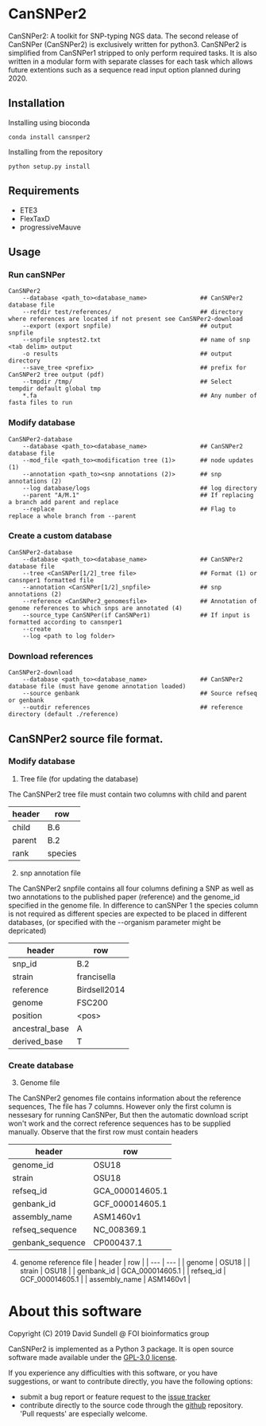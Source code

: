 # CanSNPer2
CanSNPer2: A toolkit for SNP-typing NGS data. The second release of CanSNPer (CanSNPer2) is exclusively written for python3. CanSNPer2 is simplified from CanSNPer1 stripped to only perform required tasks. It is also written in a modular form with separate classes for each task which allows future extentions such as a sequence read input option planned during 2020. 

## Installation
Installing using bioconda

```
conda install cansnper2
```

Installing from the repository
```
python setup.py install
```

## Requirements

* ETE3
* FlexTaxD
* progressiveMauve

## Usage

### Run canSNPer

```
CanSNPer2 
    --database <path_to><database_name>               ## CanSNPer2 database file
    --refdir test/references/                         ## directory where references are located if not present see CanSNPer2-download
    --export (export snpfile)                         ## output snpfile
    --snpfile snptest2.txt                            ## name of snp <tab delim> output
    -o results                                        ## output directory
    --save_tree <prefix>                              ## prefix for CanSNPer2 tree output (pdf)
    --tmpdir /tmp/                                    ## Select tempdir default global tmp
    *.fa                                              ## Any number of fasta files to run
```

### Modify database

```
CanSNPer2-database 
    --database <path_to><database_name>               ## CanSNPer2 database file
    --mod_file <path_to><modification tree (1)>       ## node updates (1)
    --annotation <path_to><snp annotations (2)>       ## snp annotations (2)
    --log database/logs                               ## log directory
    --parent "A/M.1"                                  ## If replacing a branch add parent and replace
    --replace                                         ## Flag to replace a whole branch from --parent
```

### Create a custom database

```
CanSNPer2-database 
    --database <path_to><database_name>               ## CanSNPer2 database file 
    --tree <CanSNPer[1/2]_tree file>                  ## Format (1) or cansnper1 formatted file
    --annotation <CanSNPer[1/2]_snpfile>              ## snp annotations (2)
    --reference <CanSNPer2_genomesfile>               ## Annotation of genome references to which snps are annotated (4)
    --source_type CanSNPer(if CanSNPer1)              ## If input is formatted according to cansnper1
    --create 
    --log <path to log folder>
```


### Download references

```
CanSNPer2-download 
    --database <path_to><database_name>               ## CanSNPer2 database file (must have genome annotation loaded)
    --source genbank                                  ## Source refseq or genbank
    --outdir references                               ## reference directory (default ./reference)
```

## CanSNPer2 source file format.


### Modify database

1) Tree file (for updating the database)

The CanSNPer2 tree file must contain two columns with child and parent

| header | row |
| --- | --- |
| child               |   B.6 |
| parent              |   B.2 |
| rank                |   species    |


2) snp annotation file

The CanSNPer2 snpfile contains all four columns defining a SNP as well as two annotations
to the published paper (reference) and the genome_id specified in the genome file.
In difference to canSNPer 1 the species column is not required
as different species are expected to be placed in different databases,
(or specified with the --organism parameter might be depricated)

| header | row |
| --- | --- |
| snp_id                |   B.2 |
| strain                |  francisella |
| reference             |   Birdsell2014 |
| genome                | FSC200 |
| position              |   \<pos\> |
| ancestral_base        |   A |
| derived_base          |   T |

### Create database

3) Genome file

The CanSNPer2 genomes file contains information about the reference sequences,
The file has 7 columns. However only the first column is nessesary for running CanSNPer,
But then the automatic download script won't work and the correct reference sequences
has to be supplied manually. Observe that the first row must contain headers

| header | row |
| ------- | -------- |
| genome_id          |   OSU18 |
| strain             |   OSU18 |
| refseq_id          |   GCA_000014605.1 |
| genbank_id         |   GCF_000014605.1 |
| assembly_name      |   ASM1460v1 |
| refseq_sequence    |   NC_008369.1 |
| genbank_sequence   |   CP000437.1 |

4) genome reference file
| header | row |
| --- | --- |
| genome                |   OSU18 |
| strain                |  OSU18 |
| genbank_id            |   GCA_000014605.1 |
| refseq_id             | GCF_000014605.1 |
| assembly_name         |   ASM1460v1 |

About this software
===================
Copyright (C) 2019 David Sundell @ FOI bioinformatics group  

CanSNPer2 is implemented as a Python 3 package. It is open source software made available
under the [GPL-3.0 license](LICENSE).

If you experience any difficulties with this software, or you have suggestions, or want
to contribute directly, you have the following options:

- submit a bug report or feature request to the 
  [issue tracker](https://github.com/FOI-Bioinformatics/CanSNPer2/issues)
- contribute directly to the source code through the 
  [github](https://github.com/FOI-Bioinformatics/CanSNPer2) repository. 'Pull requests' are
  especially welcome.
